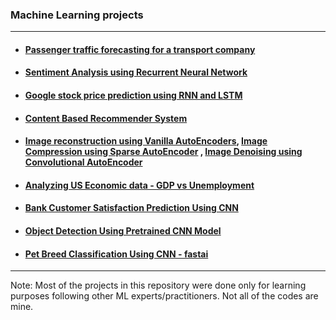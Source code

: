 ### Machine Learning projects
---

- ####  [Passenger traffic forecasting for a transport company](https://github.com/sksoumik/machine-learning-projects/blob/master/Forecasting_traffic/timeseries_forecasting.ipynb)

- #### [Sentiment Analysis using Recurrent Neural Network](https://github.com/sksoumik/machine-learning-projects/blob/master/sentiment_analysis/SentimentAnalysis.ipynb)

- #### [Google stock price prediction using RNN and LSTM](https://github.com/sksoumik/machine-learning-projects/blob/master/stock_price_prediction/stock_price_prediction.ipynb)

- #### [Content Based Recommender System](https://github.com/sksoumik/machine-learning-projects/blob/master/recommnedation_system_content_based/movie_recommender.ipynb)

- #### [Image reconstruction using Vanilla AutoEncoders](https://github.com/sksoumik/machine-learning-projects/blob/master/autoencoders_fashion_mnist/image_reconstruction_autoencoder.ipynb), [Image Compression using Sparse AutoEncoder](https://github.com/sksoumik/machine-learning-projects/blob/master/autoencoders_fashion_mnist/image_compression_sparse_autoencoder.ipynb) , [Image Denoising using Convolutional AutoEncoder](https://github.com/sksoumik/machine-learning-projects/blob/master/autoencoders_fashion_mnist/image_denoising_convolutional_autoencoder.ipynb)

- #### [Analyzing US Economic data - GDP vs Unemployment](https://github.com/sksoumik/machine-learning-projects/tree/master/analyzing_US_economic_data)

- #### [Bank Customer Satisfaction Prediction Using CNN](https://github.com/sksoumik/machine-learning-projects/tree/master/bank_customer_satisfaction_prediction_using_CNN)

- #### [Object Detection Using Pretrained CNN Model](https://github.com/sksoumik/machine-learning-projects/tree/master/object_detection_using_pretrained_cnn_model)

- #### [Pet Breed Classification Using CNN - fastai](https://github.com/sksoumik/machine-learning-projects/blob/master/pet_breed_classification_cnn_fastai/fastai_image_classification_pets.ipynb)


---

Note: Most of the projects in this repository were done only for learning purposes following other ML experts/practitioners. Not all of the codes are mine. 
